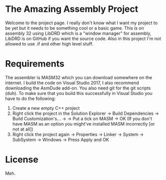 # The Amazing Assembly Project
Welcome to the project page.
I really don't know what I want my project to be yet but it needs to be something cool or a basic game.
This is on assembly 32 using LibDRD which is a "window manager" for assembly, LibDRD is on GitHub if you want the source code.
Also in this project I'm not allowed to use .if and other high level stuff.

# Requirements
The assembler is MASM32 which you can download somewhere on the internet.
I build the code on Visual Studio 2017, I also recommend downloading the AsmDude add-on.
You also need git for the git scripts (duh).
To make sure that you build this successfully in Visual Studio you have to do the following:
1. Create a new empty C++ project
2. Right click the project in the Solution Explorer -> Build Dependencies -> Build Customization's... ->
-> Put a tick on MASM -> OK (If you don't have MASM as an option you might've installed MASM incorrectly [or not at all])
3. Right click the project again -> Properties -> Linker -> System -> SubSystem -> Windows -> Press Apply and OK
 
 # License
 Meh.
